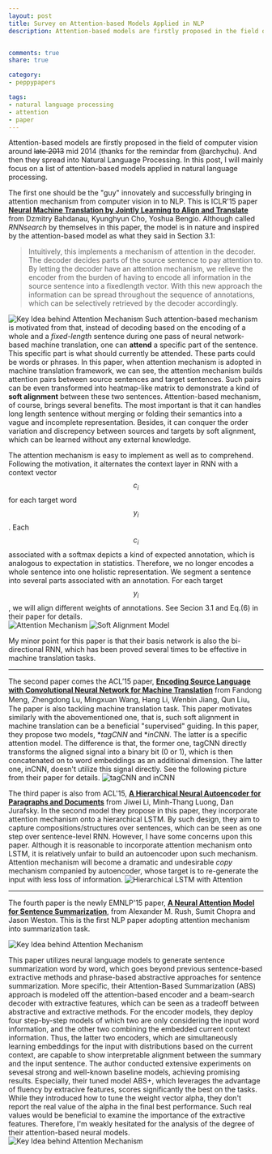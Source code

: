 ```yaml
---
layout: post
title: Survey on Attention-based Models Applied in NLP
description: Attention-based models are firstly proposed in the field of computer vision around late 2013. And then they spread into Natural Language Processing. In this post, I will mainly focus on a list of attention-based models applied in natural language processing.


comments: true
share: true

category:
- peppypapers

tags:
- natural language processing
- attention
- paper
---
```


Attention-based models are firstly proposed in the field of computer vision around ~~late 2013~~ mid 2014 (thanks for the remindar from @archychu). And then they spread into Natural Language Processing. In this post, I will mainly focus on a list of attention-based models applied in natural language processing.

The first one should be the "guy" innovately and successfully bringing in attention mechanism from computer vision in to NLP. This is ICLR'15 paper [**Neural Machine Translation by Jointly Learning to Align and Translate**](http://arxiv.org/abs/1409.0473) from Dzmitry Bahdanau, Kyunghyun Cho, Yoshua Bengio. Although called *RNNsearch* by themselves in this paper, the model is in nature and inspired by the attention-based model as what they said in Section 3.1:

> Intuitively, this implements a mechanism of attention in the decoder. The decoder decides parts of the source sentence to pay attention to. By letting the decoder have an attention mechanism, we relieve the encoder from the burden of having to encode all information in the source sentence into a fixedlength vector. With this new approach the information can be spread throughout the sequence of annotations, which can be selectively retrieved by the decoder accordingly.

![Key Idea behind Attention Mechanism](/images/attention-1-1.png)
Such attention-based mechanism is motivated from that, instead of decoding based on the encoding of a whole and a *fixed-length* sentence during one pass of neural network-based machine translation, one can **attend** a specific part of the sentence. This specific part is what should currently be attended. These parts could be words or phrases. In this paper, when attention mechanism is adopted in machine translation framework, we can see, the attention mechanism builds attention pairs between source sentences and target sentences. Such pairs can be even transformed into heatmap-like matrix to demonstrate a kind of **soft alignment** between these two sentences. Attention-based mechanism, of course, brings several benefits. The most important is that it can handles long length sentence without merging or folding their semantics into a vague and incomplete representation. Besides, it can conquer the order variation and discrepency between sources and targets by soft alignment, which can be learned without any external knowledge.

The attention mechanism is easy to implement as well as to comprehend. Following the motivation, it alternates the context layer in RNN with a context vector $$c_i$$ for each target word $$y_i$$. Each $$c_i$$ associated with a softmax depicts a kind of expected annotation, which is analogous to expectation in statistics. Therefore, we no longer encodes a whole sentence into one holistic representation. We segment a sentence into several parts associated with an annotation. For each target $$y_i$$, we will align different weights of annotations. See Secion 3.1 and Eq.(6) in their paper for details.  
![Attention Mechanism](/images/attention-1-2.png)
![Soft Alignment Model](/images/attention-1-3.png)

My minor point for this paper is that their basis network is also the bi-directional RNN, which has been proved several times to be effective in machine translation tasks. 

---------------------------------------

The second paper comes the ACL’15 paper, [**Encoding Source Language with Convolutional Neural Network for Machine Translation**](http://arxiv.org/abs/1503.01838) from Fandong Meng, Zhengdong Lu, Mingxuan Wang, Hang Li, Wenbin Jiang, Qun Liu。The paper is also tackling machine translation task. This paper motivates similarly with the abovementioned one, that is, such soft alignment in machine translation can be a beneficial "supervised" guiding. In this paper, they propose two models, **tagCNN* and **inCNN*. The latter is a specific attention model. The difference is that, the former one, tagCNN directly transforms the aligned signal into a binary bit (0 or 1), which is then concatenated on to word embeddings as an additional dimension. The latter one, inCNN, doesn't utilize this signal directly. See the following picture from their paper for details.
![tagCNN and inCNN](/images/attention-2.png)

The third paper is also from ACL'15, [**A Hierarchical Neural Autoencoder for Paragraphs and Documents**](https://web.stanford.edu/~jurafsky/pubs/P15-1107.pdf) from Jiwei Li, Minh-Thang Luong, Dan Jurafsky. In the second model they propose in this paper, they incorporate attention mechanism onto a hierarchical LSTM. By such design, they aim to capture compositions/structures over sentences, which can be seen as one step over sentence-level RNN. However, I have some concerns upon this paper. Although it is reasonable to incorporate attention mechanism onto LSTM, it is relatively unfair to build an autoencoder upon such mechanism. Attention mechanism will become a dramatic and undesirable *copy* mechanism companied by autoencoder, whose target is to re-generate the input with less loss of information. 
![Hierarchical LSTM with Attention](/images/attention-1-1.png)

---------------------------------------

The fourth paper is the newly EMNLP'15 paper, [**A Neural Attention Model for Sentence Summarization**](http://www.emnlp2015.org/proceedings/EMNLP/pdf/EMNLP044.pdf), from Alexander M. Rush, Sumit Chopra and Jason Weston. This is the first NLP paper adopting attention mechanism into summarization task.

![Key Idea behind Attention Mechanism](/images/attention-4-1.png)

This paper utilizes neural language models to generate sentence summarization word by word, which goes beyond previous sentence-based extractive methods and phrase-based abstractive approaches for sentence summarization. More specific, their Attention-Based Summarization (ABS) approach is modeled off the attention-based encoder and a beam-search decoder with extractive features, which can be seen as a tradeoff between abstractive and extractive methods.
For the encoder models, they deploy four step-by-step models of which two are only considering the input word information, and the other two combining the embedded current context information. Thus, the latter two encoders, which are simultaneously learning embeddings for the input with distributions based on the current context, are capable to show interpretable alignment between the summary and the input sentence. The author conducted extensive experiments on sevesal strong and well-known baseline models, achieving promising results. Especially, their tuned model ABS+, which leverages the advantage of fluency by extracive features, scores significantly the best on the tasks. While they introduced how to tune the weight vector alpha, they don't report the real value of the alpha in the final best performance. Such real values would be beneficial to examine the importance of the extractive features. Therefore, I'm weakly hesitated for the analysis of the degree of their attention-based neural models.
![Key Idea behind Attention Mechanism](/images/attention-4-2.png)


